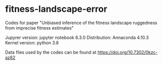 # fitness-landscape-error
Codes for paper "Unbiased inference of the fitness landscape ruggedness from imprecise fitness estimates"

Jupyrer version: jupyter notebook 6.3.0
Distribution: Annaconda 4.10.3
Kernel version: python 3.8

Data files used by the codes can be found at https://doi.org/10.7302/0kzc-az82
